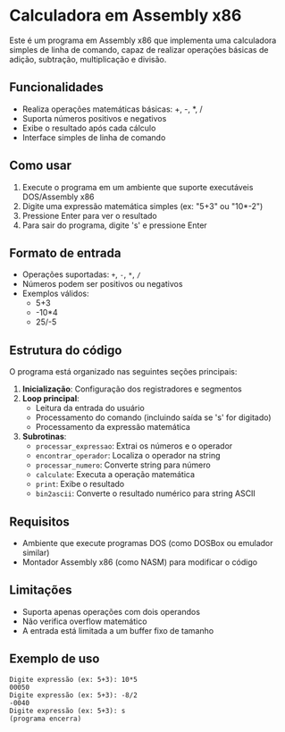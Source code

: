 # Calculadora em Assembly x86

Este é um programa em Assembly x86 que implementa uma calculadora simples de linha de comando, capaz de realizar operações básicas de adição, subtração, multiplicação e divisão.

## Funcionalidades

- Realiza operações matemáticas básicas: +, -, *, /
- Suporta números positivos e negativos
- Exibe o resultado após cada cálculo
- Interface simples de linha de comando

## Como usar

1. Execute o programa em um ambiente que suporte executáveis DOS/Assembly x86
2. Digite uma expressão matemática simples (ex: "5+3" ou "10*-2")
3. Pressione Enter para ver o resultado
4. Para sair do programa, digite 's' e pressione Enter

## Formato de entrada

- Operações suportadas: `+`, `-`, `*`, `/`
- Números podem ser positivos ou negativos
- Exemplos válidos:
  - 5+3
  - -10*4
  - 25/-5

## Estrutura do código

O programa está organizado nas seguintes seções principais:

1. **Inicialização**: Configuração dos registradores e segmentos
2. **Loop principal**: 
   - Leitura da entrada do usuário
   - Processamento do comando (incluindo saída se 's' for digitado)
   - Processamento da expressão matemática
3. **Subrotinas**:
   - `processar_expressao`: Extrai os números e o operador
   - `encontrar_operador`: Localiza o operador na string
   - `processar_numero`: Converte string para número
   - `calculate`: Executa a operação matemática
   - `print`: Exibe o resultado
   - `bin2ascii`: Converte o resultado numérico para string ASCII

## Requisitos

- Ambiente que execute programas DOS (como DOSBox ou emulador similar)
- Montador Assembly x86 (como NASM) para modificar o código

## Limitações

- Suporta apenas operações com dois operandos
- Não verifica overflow matemático
- A entrada está limitada a um buffer fixo de tamanho

## Exemplo de uso

```
Digite expressão (ex: 5+3): 10*5
00050
Digite expressão (ex: 5+3): -8/2
-0040
Digite expressão (ex: 5+3): s
(programa encerra)
```
